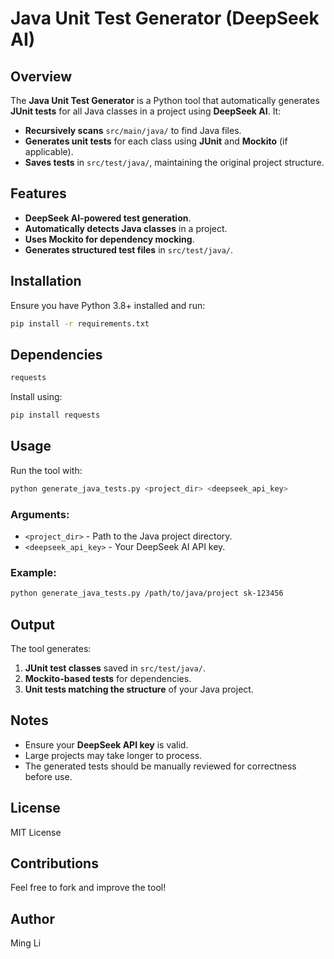 # Java Unit Test Generator (DeepSeek AI)

## Overview
The **Java Unit Test Generator** is a Python tool that automatically generates **JUnit tests** for all Java classes in a project using **DeepSeek AI**. It:
- **Recursively scans** `src/main/java/` to find Java files.
- **Generates unit tests** for each class using **JUnit** and **Mockito** (if applicable).
- **Saves tests** in `src/test/java/`, maintaining the original project structure.

## Features
- **DeepSeek AI-powered test generation**.
- **Automatically detects Java classes** in a project.
- **Uses Mockito for dependency mocking**.
- **Generates structured test files** in `src/test/java/`.

## Installation
Ensure you have Python 3.8+ installed and run:

```sh
pip install -r requirements.txt
```

## Dependencies
```sh
requests
```
Install using:
```sh
pip install requests
```

## Usage
Run the tool with:
```sh
python generate_java_tests.py <project_dir> <deepseek_api_key>
```

### Arguments:
- `<project_dir>` - Path to the Java project directory.
- `<deepseek_api_key>` - Your DeepSeek AI API key.

### Example:
```sh
python generate_java_tests.py /path/to/java/project sk-123456
```

## Output
The tool generates:
1. **JUnit test classes** saved in `src/test/java/`.
2. **Mockito-based tests** for dependencies.
3. **Unit tests matching the structure** of your Java project.

## Notes
- Ensure your **DeepSeek API key** is valid.
- Large projects may take longer to process.
- The generated tests should be manually reviewed for correctness before use.

## License
MIT License

## Contributions
Feel free to fork and improve the tool!

## Author
Ming Li

